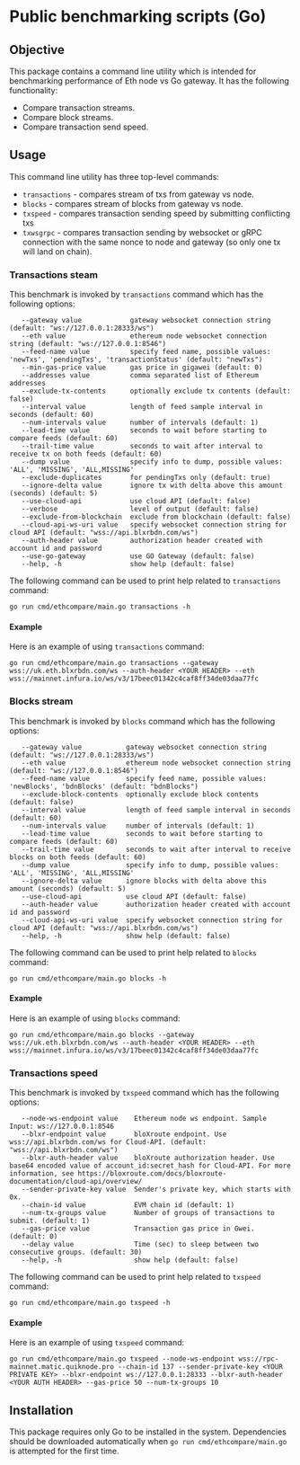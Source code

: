# Public benchmarking scripts (Go)

## Objective
This package contains a command line utility which is intended for benchmarking
performance of Eth node vs Go gateway. It has the following functionality:
* Compare transaction streams.
* Compare block streams.
* Compare transaction send speed.

## Usage
This command line utility has three top-level commands:
* `transactions` - compares stream of txs from gateway vs node.
* `blocks` - compares stream of blocks from gateway vs node.
* `txspeed` - compares transaction sending speed by submitting conflicting txs
* `txwsgrpc` - compares transaction sending by websocket or gRPC connection
with the same nonce to node and gateway (so only one tx will land on chain).

### Transactions steam
This benchmark is invoked by `transactions` command which has the following options:
```
   --gateway value            gateway websocket connection string (default: "ws://127.0.0.1:28333/ws")
   --eth value                ethereum node websocket connection string (default: "ws://127.0.0.1:8546")
   --feed-name value          specify feed name, possible values: 'newTxs', 'pendingTxs', 'transactionStatus' (default: "newTxs")
   --min-gas-price value      gas price in gigawei (default: 0)
   --addresses value          comma separated list of Ethereum addresses
   --exclude-tx-contents      optionally exclude tx contents (default: false)
   --interval value           length of feed sample interval in seconds (default: 60)
   --num-intervals value      number of intervals (default: 1)
   --lead-time value          seconds to wait before starting to compare feeds (default: 60)
   --trail-time value         seconds to wait after interval to receive tx on both feeds (default: 60)
   --dump value               specify info to dump, possible values: 'ALL', 'MISSING', 'ALL,MISSING'
   --exclude-duplicates       for pendingTxs only (default: true)
   --ignore-delta value       ignore tx with delta above this amount (seconds) (default: 5)
   --use-cloud-api            use cloud API (default: false)
   --verbose                  level of output (default: false)
   --exclude-from-blockchain  exclude from blockchain (default: false)
   --cloud-api-ws-uri value   specify websocket connection string for cloud API (default: "wss://api.blxrbdn.com/ws")
   --auth-header value        authorization header created with account id and password
   --use-go-gateway           use GO Gateway (default: false)
   --help, -h                 show help (default: false)
```
The following command can be used to print help related to `transactions` command:
```shell
go run cmd/ethcompare/main.go transactions -h
```
#### Example
Here is an example of using `transactions` command:
```shell
go run cmd/ethcompare/main.go transactions --gateway wss://uk.eth.blxrbdn.com/ws --auth-header <YOUR HEADER> --eth wss://mainnet.infura.io/ws/v3/17beec01342c4caf8ff34de03daa77fc
```

### Blocks stream
This benchmark is invoked by `blocks` command which has the following options:
```
   --gateway value           gateway websocket connection string (default: "ws://127.0.0.1:28333/ws")
   --eth value               ethereum node websocket connection string (default: "ws://127.0.0.1:8546")
   --feed-name value         specify feed name, possible values: 'newBlocks', 'bdnBlocks' (default: "bdnBlocks")
   --exclude-block-contents  optionally exclude block contents (default: false)
   --interval value          length of feed sample interval in seconds (default: 60)
   --num-intervals value     number of intervals (default: 1)
   --lead-time value         seconds to wait before starting to compare feeds (default: 60)
   --trail-time value        seconds to wait after interval to receive blocks on both feeds (default: 60)
   --dump value              specify info to dump, possible values: 'ALL', 'MISSING', 'ALL,MISSING'
   --ignore-delta value      ignore blocks with delta above this amount (seconds) (default: 5)
   --use-cloud-api           use cloud API (default: false)
   --auth-header value       authorization header created with account id and password
   --cloud-api-ws-uri value  specify websocket connection string for cloud API (default: "wss://api.blxrbdn.com/ws")
   --help, -h                show help (default: false)
```
The following command can be used to print help related to `blocks` command:
```shell
go run cmd/ethcompare/main.go blocks -h
```
#### Example
Here is an example of using `blocks` command:
```shell
go run cmd/ethcompare/main.go blocks --gateway wss://uk.eth.blxrbdn.com/ws --auth-header <YOUR HEADER> --eth wss://mainnet.infura.io/ws/v3/17beec01342c4caf8ff34de03daa77fc
```

### Transactions speed
This benchmark is invoked by `txspeed` command which has the following options:
```
   --node-ws-endpoint value    Ethereum node ws endpoint. Sample Input: ws://127.0.0.1:8546
   --blxr-endpoint value       bloXroute endpoint. Use wss://api.blxrbdn.com/ws for Cloud-API. (default: "wss://api.blxrbdn.com/ws")
   --blxr-auth-header value    bloXroute authorization header. Use base64 encoded value of account_id:secret_hash for Cloud-API. For more information, see https://bloxroute.com/docs/bloxroute-documentation/cloud-api/overview/
   --sender-private-key value  Sender's private key, which starts with 0x.
   --chain-id value            EVM chain id (default: 1)
   --num-tx-groups value       Number of groups of transactions to submit. (default: 1)
   --gas-price value           Transaction gas price in Gwei. (default: 0)
   --delay value               Time (sec) to sleep between two consecutive groups. (default: 30)
   --help, -h                  show help (default: false)
```
The following command can be used to print help related to `txspeed` command:
```shell
go run cmd/ethcompare/main.go txspeed -h
```
#### Example
Here is an example of using `txspeed` command:
```shell
go run cmd/ethcompare/main.go txspeed --node-ws-endpoint wss://rpc-mainnet.matic.quiknode.pro --chain-id 137 --sender-private-key <YOUR PRIVATE KEY> --blxr-endpoint ws://127.0.0.1:28333 --blxr-auth-header <YOUR AUTH HEADER> --gas-price 50 --num-tx-groups 10
```

## Installation
This package requires only Go to be installed in the system.
Dependencies should be downloaded automatically when `go run cmd/ethcompare/main.go`
is attempted for the first time.